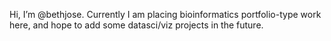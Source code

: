 Hi, I’m @bethjose. Currently I am placing bioinformatics portfolio-type work here, and hope to add some datasci/viz projects in the future. 
